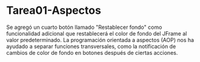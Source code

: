 # Tarea01-Aspectos
Se agregó un cuarto botón llamado "Restablecer fondo" como funcionalidad adicional que restablecerá el color de fondo del JFrame al valor predeterminado.
La programación orientada a aspectos (AOP) nos ha ayudado a separar funciones transversales, como la notificación de cambios de color de fondo en botones después de ciertas acciones.

